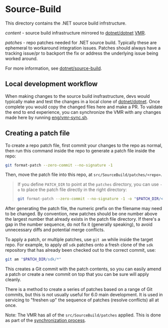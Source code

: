 # Source-Build

This directory contains the .NET source build infrstructure.

_content_ - source build infrastructure mirrored to [dotnet/dotnet](https://github.com/dotnet/dotnet)
    [VMR](https://github.com/dotnet/arcade/blob/main/Documentation/UnifiedBuild/VMR-Design-And-Operation.md).

_patches_ - repo patches needed for .NET source build. Typically these are ephemeral to workaround integration
    issues. Patches should always have a tracking issue/pr to backport the fix or address the underlying issue
    being worked around.

For more information, see [dotnet/source-build](https://github.com/dotnet/source-build).

## Local development workflow

When making changes to the source build insfrastructure, devs would typically make and test the
changes in a local clone of [dotnet/dotnet](https://github.com/dotnet/dotnet). Once complete
you would copy the changed files here and make a PR. To validate the end to end experience, you
can synchronize the VMR with any changes made here by running [eng/vmr-sync.sh](https://github.com/dotnet/installer/blob/main/eng/vmr-sync.sh).

## Creating a patch file

To create a repo patch file, first commit your changes to the repo as normal,
then run this command inside the repo to generate a patch file inside the repo:

```sh
git format-patch --zero-commit --no-signature -1
```

Then, move the patch file into this repo, at
`src/SourceBuild/patches/<repo>`.

> If you define `PATCH_DIR` to point at the `patches` directory, you can use
> `-o` to place the patch file directly in the right directory:
>
> ```sh
> git format-patch --zero-commit --no-signature -1 -o "$PATCH_DIR/<repo>"
> ```

After generating the patch file, the numeric prefix on the filename may need to
be changed. By convention, new patches should be one number above the largest
number that already exists in the patch file directory. If there's a gap in the
number sequence, do not fix it (generally speaking), to avoid unnecessary diffs
and potential merge conflicts.

To apply a patch, or multiple patches, use `git am` while inside the target
repo. For example, to apply *all* `sdk` patches onto a fresh clone of the `sdk`
repository that has already been checked out to the correct commit, use:

```sh
git am "$PATCH_DIR/sdk/*"
```

This creates a Git commit with the patch contents, so you can easily amend a
patch or create a new commit on top that you can be sure will apply cleanly.

There is a method to create a series of patches based on a range of Git commits,
but this is not usually useful for 6.0 main development. It is used in servicing
to "freshen up" the sequence of patches (resolve conflicts) all at once.

Note: The VMR has all of the `src/SourceBuild/patches` applied. This is done as part of the
[synchronization process](https://github.com/dotnet/arcade/blob/main/Documentation/UnifiedBuild/VMR-Code-And-Build-Workflow.md).
